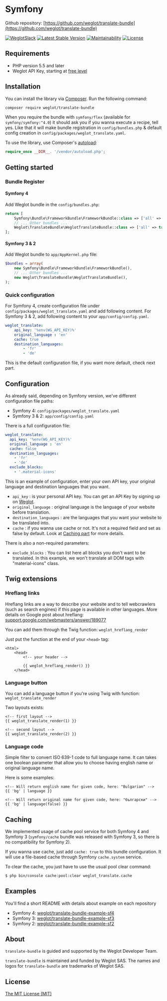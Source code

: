 # Symfony

Github repository: [https://github.com/weglot/translate-bundle](https://github.com/weglot/translate-bundle)

[![WeglotSlack](https://camo.githubusercontent.com/457f046a2d43d9c73260618a0cb55c6dd85f9a6c/68747470733a2f2f7765676c6f742d636f6d6d756e6974792e6e6f772e73682f62616467652e737667)](https://weglot-community.now.sh/) [![Latest Stable Version](https://camo.githubusercontent.com/767618fa6cfb228d7053b2dbeb7be4513a846e23/68747470733a2f2f706f7365722e707567782e6f72672f7765676c6f742f7472616e736c6174652d62756e646c652f762f737461626c65)](https://packagist.org/packages/weglot/translate-bundle) [![Maintainability](https://camo.githubusercontent.com/1a65f54fd56ea33a3426ab08b43d2c234c0c9872/68747470733a2f2f6170692e636f6465636c696d6174652e636f6d2f76312f6261646765732f62313738356431653932323538363966336461302f6d61696e7461696e6162696c697479)](https://codeclimate.com/github/weglot/translate-bundle/maintainability) [![License](https://camo.githubusercontent.com/caf896c9ab5fb404800617b2e99017d19ff413ec/68747470733a2f2f706f7365722e707567782e6f72672f7765676c6f742f7472616e736c6174652d62756e646c652f6c6963656e7365)](https://packagist.org/packages/weglot/translate-bundle)

## Requirements

* PHP version 5.5 and later
* Weglot API Key, starting at [free level](https://dashboard.weglot.com/register?origin=8)

## Installation

You can install the library via [Composer](https://getcomposer.org/). Run the following command:

```bash
composer require weglot/translate-bundle
```

When you require the bundle with `symfony/flex` \(available for `symfony/symfony:^4.0`\) it should ask you if you wanna execute a recipe, tell yes. Like that it will make bundle registration in `config/bundles.php` & default config creation in `config/packages/weglot_translate.yaml`.

To use the library, use Composer's [autoload](https://getcomposer.org/doc/01-basic-usage.md#autoloading):

```php
require_once __DIR__. '/vendor/autoload.php';
```

## Getting started

### Bundle Register

#### **Symfony 4**

Add Weglot bundle in the `config/bundles.php`:

```php
return [
    Symfony\Bundle\FrameworkBundle\FrameworkBundle::class => ['all' => true],
    // ... Other bundles ...
    Weglot\TranslateBundle\WeglotTranslateBundle::class => ['all' => true],
];
```

#### **Symfony 3 & 2**

Add Weglot bundle to `app/AppKernel.php` file:

```php
$bundles = array(
    new Symfony\Bundle\FrameworkBundle\FrameworkBundle(),
    // ... Other bundles ...
    new Weglot\TranslateBundle\WeglotTranslateBundle(),
);
```

### Quick configuration

For Symfony 4, create configuration file under `config/packages/weglot_translate.yaml` and add following content. For Symfony 3 & 2, add following content to your `app/config/config.yaml`.

```yaml
weglot_translate:
    api_key: '%env(WG_API_KEY)%'
    original_language : 'en'
    cache: true
    destination_languages:
        - 'fr'
        - 'de'
```

This is the default configuration file, if you want more default, check next part.

## Configuration

As already said, depending on Symfony version, we've different configuration file paths:

* Symfony 4: `config/packages/weglot_translate.yaml`
* Symfony 3 & 2: `app/config/config.yaml`

There is a full configuration file:

```yaml
weglot_translate:
  api_key: '%env(WG_API_KEY)%'
  original_language : 'en'
  cache: false
  destination_languages:
    - 'fr'
    - 'de'
  exclude_blocks:
    - '.material-icons'
```

This is an example of configuration, enter your own API key, your original language and destination languages that you want.

* `api_key` : is your personal API key. You can get an API Key by signing up on [Weglot](https://dashboard.weglot.com/register?origin=8).
* `original_language` : original language is the language of your website before translation.
* `destination_languages` : are the languages that you want your website to be translated into.
* `cache` : if you wanna use cache or not. It's not a required field and set as false by default. Look at [Caching part](https://github.com/weglot/translate-bundle#caching) for more details.

There is also a non-required parameters:

* `exclude_blocks` : You can list here all blocks you don't want to be translated. In this example, we won't translate all DOM tags with "material-icons" class.

## Twig extensions

### Hreflang links

Hreflang links are a way to describe your website and to tell webcrawlers \(such as search engines\) if this page is available in other languages. More details on Google post about hreflang: [support.google.com/webmasters/answer/189077](https://support.google.com/webmasters/answer/189077)

You can add them through the Twig function: `weglot_hreflang_render`

Just put the function at the end of your `<head>` tag:

```markup
<html>
    <head>
        <!-- your header -->

        {{ weglot_hreflang_render() }}
    </head>
```

### Language button

You can add a language button if you're using Twig with function: `weglot_translate_render`

Two layouts exists:

```markup
<!-- first layout -->
{{ weglot_translate_render(1) }}

<!-- second layout -->
{{ weglot_translate_render(2) }}
```

### Language code

Simple filter to convert ISO 639-1 code to full language name. It can takes one boolean parameter that allow you to choose having english name or original language name.

Here is some examples:

```markup
<!-- Will return english name for given code, here: "Bulgarian" -->
{{ 'bg' | language }}

<!-- Will return original name for given code, here: "български" -->
{{ 'bg' | language(false) }}
```

## Caching

We implemented usage of cache pool service for both Symfony 4 and Symfony 3 \(`symfony/cache` bundle was released with Symfony 3, so there is no compatibility for Symfony 2\).

If you wanna use cache, just add `cache: true` to this bundle configuration. It will use a file-based cache through Symfony `cache.system` service.

To clear the cache, you just have to use the usual pool clear command:

```bash
$ php bin/console cache:pool:clear weglot_translate.cache
```

## Examples

You'll find a short README with details about example on each repository

* Symfony 4: [weglot/translate-bundle-example-sf4](https://github.com/weglot/translate-bundle-example-sf4)
* Symfony 3: [weglot/translate-bundle-example-sf3](https://github.com/weglot/translate-bundle-example-sf3)
* Symfony 2: [weglot/translate-bundle-example-sf2](https://github.com/weglot/translate-bundle-example-sf2)

## About

`translate-bundle` is guided and supported by the Weglot Developer Team.

`translate-bundle` is maintained and funded by Weglot SAS. The names and logos for `translate-bundle` are trademarks of Weglot SAS.

## License

[The MIT License \(MIT\)](https://github.com/weglot/translate-bundle/blob/develop/LICENSE.txt)

